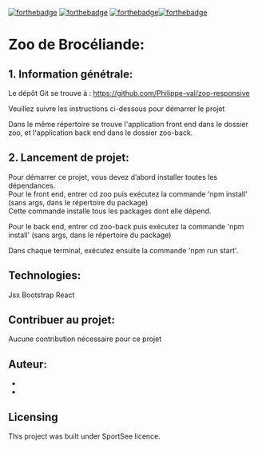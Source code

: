 [![forthebadge](https://forthebadge.com/images/badges/cc-0.svg)](https://forthebadge.com) [![forthebadge](https://forthebadge.com/images/badges/made-with-javascript.svg)](https://forthebadge.com) [![forthebadge](https://forthebadge.com/images/badges/uses-css.svg)](https://forthebadge.com)[![forthebadge](https://forthebadge.com/images/badges/uses-git.svg)](https://forthebadge.com)

# Zoo de Brocéliande: 

## 1. Information génétrale:

Le dépôt Git se trouve à : https://github.com/Philippe-val/zoo-responsive

Veuillez suivre les instructions ci-dessous pour démarrer le projet

Dans le même répertoire se trouve l'application front end dans le dossier zoo, et l'application back end dans le dossier zoo-back.

## 2. Lancement de projet:

Pour démarrer ce projet, vous devez d’abord installer toutes les dépendances.  
Pour le front end,  entrer cd zoo puis exécutez la commande 'npm install' (sans args, dans le répertoire du package)  
Cette commande installe tous les packages dont elle dépend.

Pour le back end,  entrer cd zoo-back puis exécutez la commande 'npm install' (sans args, dans le répertoire du package)

Dans chaque terminal, exécutez ensuite la commande 'npm run start'.



## Technologies:

Jsx
Bootstrap 
React

## Contribuer au projet:

Aucune contribution nécessaire pour ce projet

## Auteur:

- 
- 

## Licensing

This project was built under SportSee licence.
